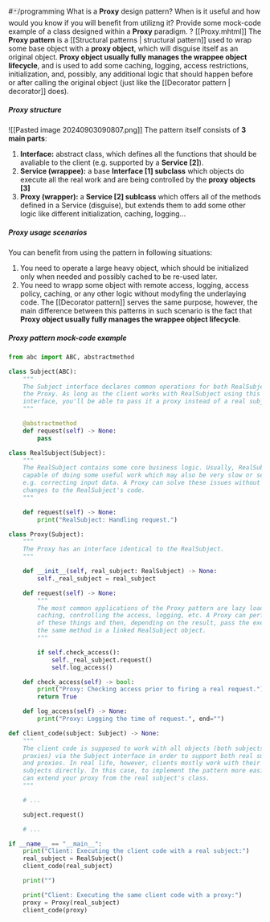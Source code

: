 #🃏/programming
What is a **Proxy** design pattern? When is it useful and how would you know if you will benefit from utilizng it? Provide some mock-code example of a class designed within a **Proxy** paradigm.
?
[[Proxy.mhtml]]
The **Proxy pattern** is a [[Structural patterns | structural pattern]] used to wrap some base object with a **proxy object**, which will disguise itself as an original object. **Proxy object usually fully manages the wrappee object lifecycle**, and is used to add some caching, logging, access restrictions, initialization, and, possibly, any additional logic that should happen before or after calling the original object (just like the [[Decorator pattern | decorator]] does).
##### Proxy structure
![[Pasted image 20240903090807.png]]
The pattern itself consists of **3 main parts**:
1. **Interface:** abstract class, which defines all the functions that should be avaliable to the client (e.g. supported by a **Service \[2]**).
2. **Service (wrappee):** a base **Interface \[1] subclass** which objects do execute all the real work and are being controlled by the **proxy objects \[3]**
3. **Proxy (wrapper):** a **Service \[2] sublcass** which offers all of the methods defined in a Service (disguise), but extends them to add some other logic like different initialization, caching, logging...
##### Proxy usage scenarios
You can benefit from using the pattern in following situations:
1. You need to operate a large heavy object, which should be initialized only when needed and possibly cached to be re-used later.
2. You need to wrapp some object with remote access, logging, access policy, caching, or any other logic without modyfing the underlaying code. The [[Decorator pattern]] serves the same purpose, however, the main difference between this patterns in such scenario is the fact that **Proxy object usually fully manages the wrappee object lifecycle**.
##### Proxy pattern mock-code example
```python
from abc import ABC, abstractmethod

class Subject(ABC):
    """
    The Subject interface declares common operations for both RealSubject and
    the Proxy. As long as the client works with RealSubject using this
    interface, you'll be able to pass it a proxy instead of a real subject.
    """

    @abstractmethod
    def request(self) -> None:
        pass

class RealSubject(Subject):
    """
    The RealSubject contains some core business logic. Usually, RealSubjects are
    capable of doing some useful work which may also be very slow or sensitive -
    e.g. correcting input data. A Proxy can solve these issues without any
    changes to the RealSubject's code.
    """

    def request(self) -> None:
        print("RealSubject: Handling request.")

class Proxy(Subject):
    """
    The Proxy has an interface identical to the RealSubject.
    """

    def __init__(self, real_subject: RealSubject) -> None:
        self._real_subject = real_subject

    def request(self) -> None:
        """
        The most common applications of the Proxy pattern are lazy loading,
        caching, controlling the access, logging, etc. A Proxy can perform one
        of these things and then, depending on the result, pass the execution to
        the same method in a linked RealSubject object.
        """

        if self.check_access():
            self._real_subject.request()
            self.log_access()

    def check_access(self) -> bool:
        print("Proxy: Checking access prior to firing a real request.")
        return True

    def log_access(self) -> None:
        print("Proxy: Logging the time of request.", end="")

def client_code(subject: Subject) -> None:
    """
    The client code is supposed to work with all objects (both subjects and
    proxies) via the Subject interface in order to support both real subjects
    and proxies. In real life, however, clients mostly work with their real
    subjects directly. In this case, to implement the pattern more easily, you
    can extend your proxy from the real subject's class.
    """

    # ...

    subject.request()

    # ...

if __name__ == "__main__":
    print("Client: Executing the client code with a real subject:")
    real_subject = RealSubject()
    client_code(real_subject)

    print("")

    print("Client: Executing the same client code with a proxy:")
    proxy = Proxy(real_subject)
    client_code(proxy)
```
<!--SR:!2025-01-01,77,270-->